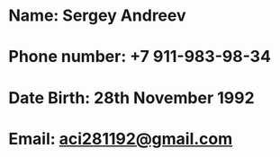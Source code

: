 # Name: Sergey Andreev
# Phone number: +7 911-983-98-34
# Date Birth: 28th November 1992
# Email: aci281192@gmail.com

